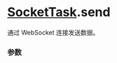 # [SocketTask](../SocketTask.md).send

通过 WebSocket 连接发送数据。

### 参数

<Props :data="props" options />

<script setup>
const props = [
    {
        name: "data", 
        type: "string | ArrayBuffer",
        default: "",
        required: true, 
        desc: "需要发送的内容"
    }
]

</script>
